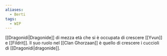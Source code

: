 ```yaml
---
aliases:
  - Berti
tags:
  - WIP
---
```

[[Dragonidi|Dragonide]] di mezza età che si è occupata di crescere [[Yvun]] e [[Fildrit]]. 
Il suo ruolo nel [[Clan Ghorzaan]] è quello di crescere i cuccioli di [[Dragonidi|dragonide]]. 